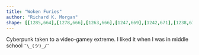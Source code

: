 ```yaml
---
title: "Woken Furies"
author: "Richard K. Morgan"
shape: [[1285,664],[1278,666],[1263,666],[1247,669],[1242,671],[1238,675],[1237,682],[1235,879],[1235,1253],[1232,1546],[1234,1561],[1233,1633],[1235,1642],[1238,1645],[1251,1648],[1329,1646],[1340,1644],[1343,1641],[1345,1635],[1345,1548],[1347,1503],[1347,1283],[1349,1166],[1351,1140],[1351,944],[1354,893],[1354,785],[1357,725],[1357,671],[1353,666],[1345,664],[1291,664]]
---
```


Cyberpunk taken to a video-gamey extreme. I liked it when I was in middle school
`¯\_(ツ)_/¯`
